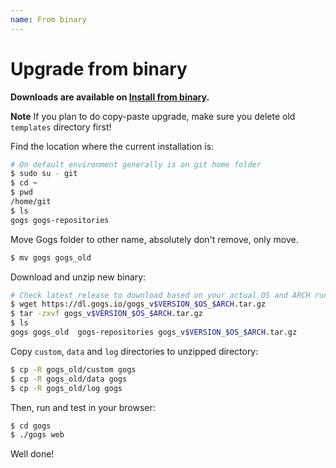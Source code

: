 ```yaml
---
name: From binary
---
```


# Upgrade from binary

**Downloads are available on [Install from binary](/docs/installation/install_from_binary).**

**Note** If you plan to do copy-paste upgrade, make sure you delete old `templates` directory first!

Find the location where the current installation is:

```bash
# On default environment generally is on git home folder
$ sudo su - git
$ cd ~
$ pwd
/home/git
$ ls
gogs gogs-repositories
```

Move Gogs folder to other name, absolutely don't remove, only move.

```bash
$ mv gogs gogs_old
```

Download and unzip new binary:

```bash
# Check latest release to download based on your actual OS and ARCH running
$ wget https://dl.gogs.io/gogs_v$VERSION_$OS_$ARCH.tar.gz
$ tar -zxvf gogs_v$VERSION_$OS_$ARCH.tar.gz
$ ls
gogs gogs_old  gogs-repositories gogs_v$VERSION_$OS_$ARCH.tar.gz
```

Copy `custom`, `data` and `log` directories to unzipped directory:

```bash
$ cp -R gogs_old/custom gogs
$ cp -R gogs_old/data gogs
$ cp -R gogs_old/log gogs
```

Then, run and test in your browser:

```bash
$ cd gogs
$ ./gogs web
```

Well done!
